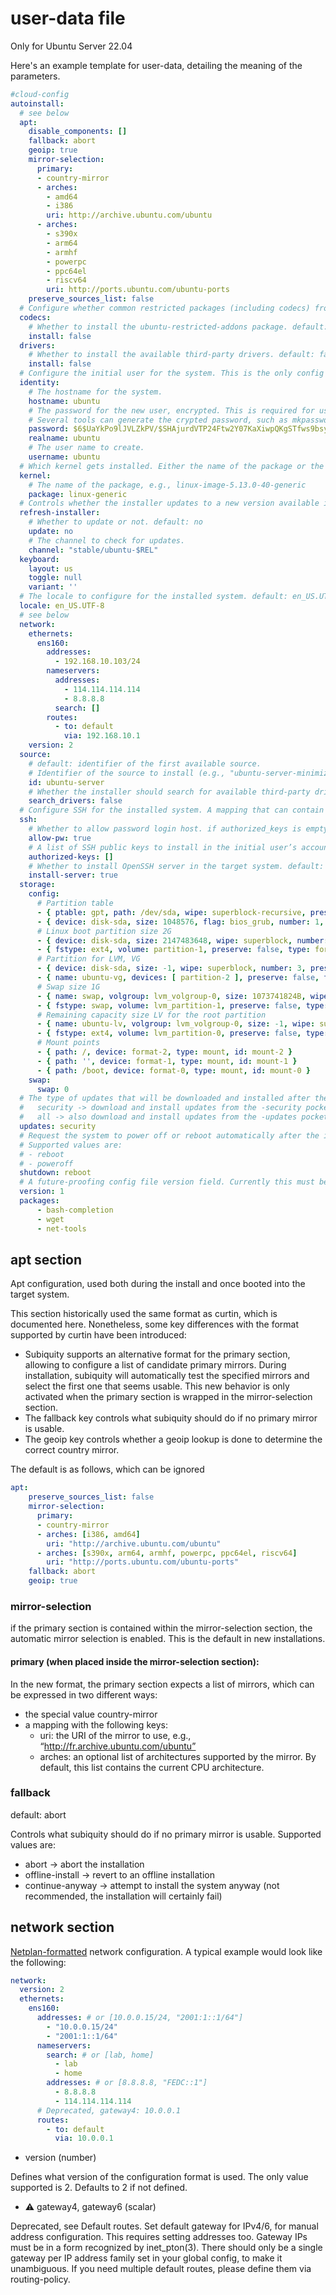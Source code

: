 
#  user-data file 

Only for Ubuntu Server 22.04

Here's an example template for user-data, detailing the meaning of the parameters.

```yaml
#cloud-config
autoinstall:
  # see below
  apt:
    disable_components: []
    fallback: abort
    geoip: true
    mirror-selection:
      primary:
      - country-mirror
      - arches:
        - amd64
        - i386
        uri: http://archive.ubuntu.com/ubuntu
      - arches:
        - s390x
        - arm64
        - armhf
        - powerpc
        - ppc64el
        - riscv64
        uri: http://ports.ubuntu.com/ubuntu-ports
    preserve_sources_list: false
  # Configure whether common restricted packages (including codecs) from [multiverse] should be installed.
  codecs:
    # Whether to install the ubuntu-restricted-addons package. default: false
    install: false
  drivers:
    # Whether to install the available third-party drivers. default: false
    install: false
  # Configure the initial user for the system. This is the only config key that must be present  
  identity:
    # The hostname for the system.
    hostname: ubuntu
    # The password for the new user, encrypted. This is required for use with sudo, even if SSH access is configured.
    # Several tools can generate the crypted password, such as mkpasswd from the whois package, or openssl passwd.
    password: $6$UaYkPo9lJVLZkPV/$SHAjurdVTP24Ftw2Y07KaXiwpQKgSTfws9bsyZ7UjaB5mafATxh0WqGEg1iki9/s0u0ob2coeJRQ8MYM72tCr1
    realname: ubuntu
    # The user name to create.
    username: ubuntu
  # Which kernel gets installed. Either the name of the package or the name of the flavor must be specified.  
  kernel:
    # The name of the package, e.g., linux-image-5.13.0-40-generic
    package: linux-generic
  # Controls whether the installer updates to a new version available in the given channel before continuing.
  refresh-installer:
    # Whether to update or not. default: no
    update: no
    # The channel to check for updates.
    channel: "stable/ubuntu-$REL"
  keyboard:
    layout: us
    toggle: null
    variant: ''
  # The locale to configure for the installed system. default: en_US.UTF-8
  locale: en_US.UTF-8
  # see below
  network:
    ethernets:
      ens160:
        addresses:
          - 192.168.10.103/24
        nameservers:
          addresses:
            - 114.114.114.114
            - 8.8.8.8
          search: []
        routes:
          - to: default
            via: 192.168.10.1
    version: 2
  source:
    # default: identifier of the first available source.
    # Identifier of the source to install (e.g., "ubuntu-server-minimized").
    id: ubuntu-server
    # Whether the installer should search for available third-party drivers. When set to false, it disables the drivers screen and section. default: true
    search_drivers: false
  # Configure SSH for the installed system. A mapping that can contain keys: 
  ssh:
    # Whether to allow password login host. if authorized_keys is empty, allow-pw is true, otherwise false. default: true 
    allow-pw: true
    # A list of SSH public keys to install in the initial user’s account. default: []
    authorized-keys: []
    # Whether to install OpenSSH server in the target system. default: false 
    install-server: true
  storage:
    config:
      # Partition table
      - { ptable: gpt, path: /dev/sda, wipe: superblock-recursive, preserve: false, name: '', grub_device: true,type: disk, id: disk-sda }
      - { device: disk-sda, size: 1048576, flag: bios_grub, number: 1, preserve: false, grub_device: false, offset: 1048576, type: partition, id: partition-0 }
      # Linux boot partition size 2G
      - { device: disk-sda, size: 2147483648, wipe: superblock, number: 2, preserve: false, grub_device: false, offset: 2097152, type: partition, id: partition-1 }
      - { fstype: ext4, volume: partition-1, preserve: false, type: format, id: format-0 }
      # Partition for LVM, VG
      - { device: disk-sda, size: -1, wipe: superblock, number: 3, preserve: false, grub_device: false, offset: 2149580800, type: partition, id: partition-2 }
      - { name: ubuntu-vg, devices: [ partition-2 ], preserve: false, type: lvm_volgroup, id: lvm_volgroup-0 }
      # Swap size 1G
      - { name: swap, volgroup: lvm_volgroup-0, size: 1073741824B, wipe: superblock, preserve: false, type: lvm_partition, id: lvm_partition-1 }
      - { fstype: swap, volume: lvm_partition-1, preserve: false, type: format, id: format-1 }
      # Remaining capacity size LV for the root partition
      - { name: ubuntu-lv, volgroup: lvm_volgroup-0, size: -1, wipe: superblock, preserve: false, type: lvm_partition, id: lvm_partition-0 }
      - { fstype: ext4, volume: lvm_partition-0, preserve: false, type: format, id: format-2 }
      # Mount points
      - { path: /, device: format-2, type: mount, id: mount-2 }
      - { path: '', device: format-1, type: mount, id: mount-1 }
      - { path: /boot, device: format-0, type: mount, id: mount-0 }
    swap:
      swap: 0
  # The type of updates that will be downloaded and installed after the system install. default: security, Supported values are:
  #   security -> download and install updates from the -security pocket
  #   all -> also download and install updates from the -updates pocket
  updates: security
  # Request the system to power off or reboot automatically after the installation has finished. default: reboot
  # Supported values are:
  # - reboot
  # - poweroff
  shutdown: reboot
  # A future-proofing config file version field. Currently this must be “1”.
  version: 1
  packages:
      - bash-completion
      - wget
      - net-tools
```

## apt section

Apt configuration, used both during the install and once booted into the target system.

This section historically used the same format as curtin, which is documented here. Nonetheless, some key differences with the format supported by curtin have been introduced:

* Subiquity supports an alternative format for the primary section, allowing to configure a list of candidate primary mirrors. During installation, subiquity will automatically test the specified mirrors and select the first one that seems usable. This new behavior is only activated when the primary section is wrapped in the mirror-selection section.
* The fallback key controls what subiquity should do if no primary mirror is usable.
* The geoip key controls whether a geoip lookup is done to determine the correct country mirror.

The default is as follows, which can be ignored
```yaml
apt:
    preserve_sources_list: false
    mirror-selection:
      primary:
      - country-mirror
      - arches: [i386, amd64]
        uri: "http://archive.ubuntu.com/ubuntu"
      - arches: [s390x, arm64, armhf, powerpc, ppc64el, riscv64]
        uri: "http://ports.ubuntu.com/ubuntu-ports"
    fallback: abort
    geoip: true
```

### mirror-selection
if the primary section is contained within the mirror-selection section, the automatic mirror selection is enabled. This is the default in new installations.



#### primary (when placed inside the mirror-selection section):

In the new format, the primary section expects a list of mirrors, which can be expressed in two different ways:

* the special value country-mirror
* a mapping with the following keys:
  - uri: the URI of the mirror to use, e.g., “http://fr.archive.ubuntu.com/ubuntu”
  - arches: an optional list of architectures supported by the mirror. By default, this list contains the current CPU architecture.

### fallback
default: abort

Controls what subiquity should do if no primary mirror is usable. Supported values are:

- abort -> abort the installation
- offline-install -> revert to an offline installation
- continue-anyway -> attempt to install the system anyway (not recommended, the installation will certainly fail)


## network section

[Netplan-formatted](https://netplan.readthedocs.io/en/stable/netplan-yaml/) network configuration.
A typical example would look like the following:
 ```yaml
 network:
   version: 2
   ethernets:
     ens160:
       addresses: # or [10.0.0.15/24, "2001:1::1/64"]
         - "10.0.0.15/24"
         - "2001:1::1/64"
       nameservers:
         search: # or [lab, home]
           - lab
           - home
         addresses: # or [8.8.8.8, "FEDC::1"]
           - 8.8.8.8
           - 114.114.114.114
       # Deprecated, gateway4: 10.0.0.1
       routes:
         - to: default
           via: 10.0.0.1

 ```

- version (number)

Defines what version of the configuration format is used. The only value supported is 2. Defaults to 2 if not defined.

- ⚠️ gateway4, gateway6 (scalar)

Deprecated, see Default routes. Set default gateway for IPv4/6, for manual address configuration. This requires setting addresses too. Gateway IPs must be in a form recognized by inet_pton(3). There should only be a single gateway per IP address family set in your global config, to make it unambiguous. If you need multiple default routes, please define them via routing-policy.